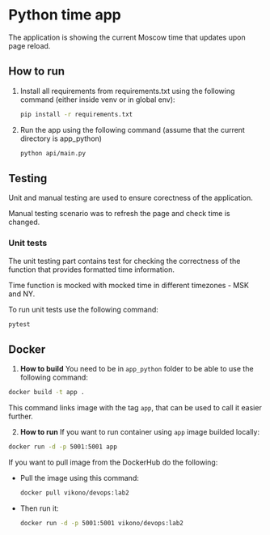 # Python time app

The application is showing the current Moscow time that updates upon page reload.

## How to run
1. Install all requirements from requirements.txt using the following command (either inside venv or in global env):
   ```bash
   pip install -r requirements.txt
   ```
2. Run the app using the following command (assume that the current directory is app_python)
   ```bash
   python api/main.py
   ```

## Testing
Unit and manual testing are used to ensure corectness of the application. 

Manual testing scenario was to refresh the page and check time is changed.

### Unit tests

The unit testing part contains test for checking the correctness of the function that provides formatted time information. 

Time function is mocked with mocked time in different timezones - MSK and NY.

To run unit tests use the following command:
```bash
pytest
```

## Docker

1. **How to build**
You need to be in `app_python` folder to be able to use the following command:
```bash
docker build -t app .
```
This command links image with the tag `app`, that can be used to call it easier further.

2. **How to run**
If you want to run container using `app` image builded locally:
```bash
docker run -d -p 5001:5001 app
```

If you want to pull image from the DockerHub do the following:
- Pull the image using this command:
   ```bash 
   docker pull vikono/devops:lab2
   ```
- Then run it:
   ```bash
   docker run -d -p 5001:5001 vikono/devops:lab2
   ```
